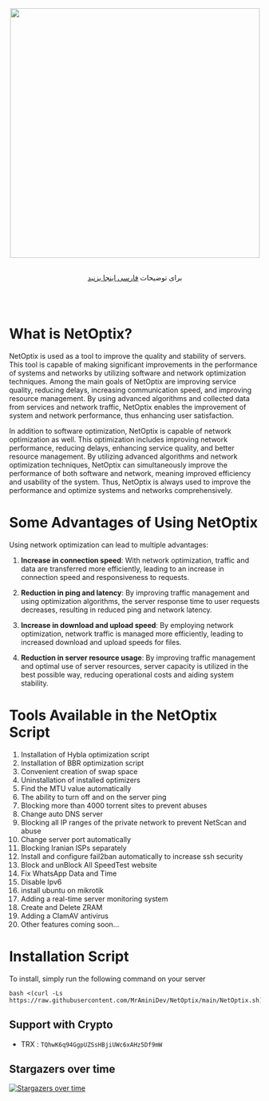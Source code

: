 <div align="center"><img src="https://raw.githubusercontent.com/MrAminiDev/NetOptix/main/NetOptix4.JPG" width="500"></div>
<div align="center"><br>

  برای توضیحات <a href="https://github.com/MrAminiDev/NetOptix/blob/main/README-fa.md"> فارسی اینجا بزنید </a>

</div>
<br><br>

# What is NetOptix?
NetOptix is used as a tool to improve the quality and stability of servers. This tool is capable of making significant improvements in the performance of systems and networks by utilizing software and network optimization techniques. Among the main goals of NetOptix are improving service quality, reducing delays, increasing communication speed, and improving resource management. By using advanced algorithms and collected data from services and network traffic, NetOptix enables the improvement of system and network performance, thus enhancing user satisfaction.

In addition to software optimization, NetOptix is capable of network optimization as well. This optimization includes improving network performance, reducing delays, enhancing service quality, and better resource management. By utilizing advanced algorithms and network optimization techniques, NetOptix can simultaneously improve the performance of both software and network, meaning improved efficiency and usability of the system. Thus, NetOptix is always used to improve the performance and optimize systems and networks comprehensively.

# Some Advantages of Using NetOptix
Using network optimization can lead to multiple advantages:

1. **Increase in connection speed**: With network optimization, traffic and data are transferred more efficiently, leading to an increase in connection speed and responsiveness to requests.

2. **Reduction in ping and latency**: By improving traffic management and using optimization algorithms, the server response time to user requests decreases, resulting in reduced ping and network latency.

3. **Increase in download and upload speed**: By employing network optimization, network traffic is managed more efficiently, leading to increased download and upload speeds for files.

4. **Reduction in server resource usage**: By improving traffic management and optimal use of server resources, server capacity is utilized in the best possible way, reducing operational costs and aiding system stability.

# Tools Available in the NetOptix Script
1. Installation of Hybla optimization script
2. Installation of BBR optimization script
3. Convenient creation of swap space
4. Uninstallation of installed optimizers
5. Find the MTU value automatically
6. The ability to turn off and on the server ping
7. Blocking more than 4000 torrent sites to prevent abuses
8. Change auto DNS server
9. Blocking all IP ranges of the private network to prevent NetScan and abuse
10. Change server port automatically
11. Blocking Iranian ISPs separately
12. Install and configure fail2ban automatically to increase ssh security
13. Block and unBlock All SpeedTest website
14. Fix WhatsApp Data and Time
15. Disable Ipv6
16. install ubuntu on mikrotik
17. Adding a real-time server monitoring system
18. Create and Delete ZRAM
19. Adding a ClamAV antivirus
20. Other features coming soon...

# Installation Script
To install, simply run the following command on your server
```
bash <(curl -Ls https://raw.githubusercontent.com/MrAminiDev/NetOptix/main/NetOptix.sh)
```
##  Support with Crypto 
- TRX : `TQhwK6q94GgpUZSsHBjiUWc6xAHz5Df9mW`

## Stargazers over time
[![Stargazers over time](https://starchart.cc/MrAminiDev/NetOptix.svg?variant=adaptive)](https://starchart.cc/MrAminiDev/NetOptix)
